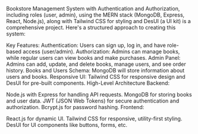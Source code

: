 Bookstore Management System with Authentication and Authorization, including roles (user, admin), using the MERN stack (MongoDB, Express, React, Node.js), along with Tailwind CSS for styling and DesUI (a UI kit) is a comprehensive project. Here's a structured approach to creating this system:

Key Features:
Authentication: Users can sign up, log in, and have role-based access (user/admin).
Authorization: Admins can manage books, while regular users can view books and make purchases.
Admin Panel: Admins can add, update, and delete books, manage users, and see order history.
Books and Users Schema: MongoDB will store information about users and books.
Responsive UI: Tailwind CSS for responsive design and DesUI for pre-built components.
High-Level Architecture
Backend:

Node.js with Express for handling API requests.
MongoDB for storing books and user data.
JWT (JSON Web Tokens) for secure authentication and authorization.
Bcrypt.js for password hashing.
Frontend:

React.js for dynamic UI.
Tailwind CSS for responsive, utility-first styling.
DesUI for UI components like buttons, forms, etc.
